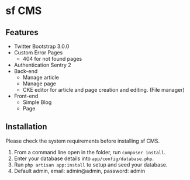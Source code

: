 sf CMS
=============

## Features

* Twitter Bootstrap 3.0.0
* Custom Error Pages	
	* 404 for not found pages	
* Authentication Sentry 2
* Back-end	
	* Manage article
	* Manage page
	* CKE editor for article and page creation and editing. (File manager)
* Front-end
	* Simple Blog 
	* Page

## Installation

Please check the system requirements before installing sf CMS.  

1. From a command line open in the folder, run `composer install`.  
2. Enter your database details into `app/config/database.php`.  
3. Run `php artisan app:install` to setup and seed your database.
4. Default admin, email: admin@admin, password: admin
